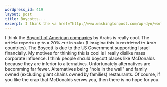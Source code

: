 ```yaml
--- 
wordpress_id: 419
layout: post
title: Boycotts...
excerpt: I think the <a href="http://www.washingtonpost.com/wp-dyn/world/issues/mideastpeace/A26024-2001Feb4.html"> Boycott of American companies</a> by Arabs is really cool.  The article reports up to a 20% cut in sales (I imagine this is restricted to Arab countries).  The Boycott is due to the US Government supporting Israel financially.  My motives for thinking this is cool is I really dislike mass corporate influence.  I think people should boycott places like McDonalds because they are inferior to alternatives.  Unfortunately alternatives are becomming far fewer.  Alternatives being "hole in the wall" and family owned (excluding giant chains owned by families) restaurants.  Of course, if you like the crap that McDonalds serves you, then there is no hope for you.
---
```

I think the <a href="http://www.washingtonpost.com/wp-dyn/world/issues/mideastpeace/A26024-2001Feb4.html"> Boycott of American companies</a> by Arabs is really cool.  The article reports up to a 20% cut in sales (I imagine this is restricted to Arab countries).  The Boycott is due to the US Government supporting Israel financially.  My motives for thinking this is cool is I really dislike mass corporate influence.  I think people should boycott places like McDonalds because they are inferior to alternatives.  Unfortunately alternatives are becomming far fewer.  Alternatives being "hole in the wall" and family owned (excluding giant chains owned by families) restaurants.  Of course, if you like the crap that McDonalds serves you, then there is no hope for you.
